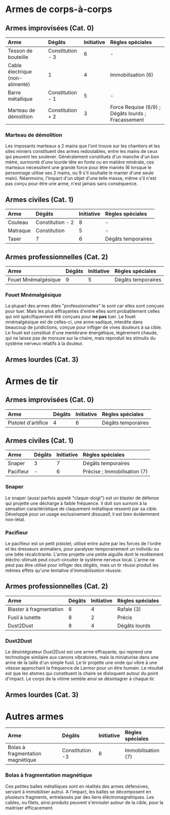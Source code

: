 # Armes de corps-à-corps

## Armes improvisées (Cat. 0)

| Arme  | Dégâts | Initiative | Règles spéciales |
| :------ | :-------- | :-------- | :------------------- |
| Tesson de bouteille | Constitution - 3 | 6 | - |
| Cable électrique (non-alimenté) | 1 | 4 | Immobilisation (6) |
| Barre métallique | Constitution - 1 | 5 | - |
| Marteau de démolition | Constitution + 2 | 3 | Force Requise (6/9) ; Dégâts lourds ; Fracassement |

### Marteau de démolition
Les imposants marteaux a 2 mains que l'ont trouve sur les chantiers et les sites miniers constituent des armes redoutables, entre les mains de ceux qui peuvent les soulever. Généralement constitués d'un manche d'un bon mètre, surmonté d'une lourde tête en fonte ou en matière minérale, ces marteaux nécessitent une grande force pour être maniés (6 lorsque le personnage utilise ses 2 mains, ou 9 s'il souhaite le manier d'une seule main). Néanmoins, l'impact d'un objet d'une telle masse, même s'il n'est pas conçu pour être une arme, n'est jamais sans conséquence. 

## Armes civiles (Cat. 1)
| Arme  | Dégâts | Initiative | Règles spéciales |
| :------ | :-------- | :-------- | :------------------- |
| Couteau | Constitution - 2 | 8 | - |
| Matraque | Constitution | 5 | - |
| Taser | 7 | 6 | Dégâts temporaires |

## Armes professionnelles (Cat. 2)
| Arme  | Dégâts | Initiative | Règles spéciales |
| :------ | :-------- | :-------- | :------------------- |
| Fouet Mnémalgésique | 9 | 5 | Dégâts temporaires |

### Fouet Mnémalgésique
La plupart des armes dites "professionnelles" le sont car elles sont conçues pour tuer. Mais les plus effrayantes d'entre elles sont probablement celles qui ont spécifiquement été conçues pour **ne pas** tuer. 
Le fouet mnémalgésique est de celles-ci, une arme sadique, interdite dans beaucoup de juridictions, conçue pour infliger de vives douleurs à sa cible. Le fouet est constitué d'une membrane énergétique, légèrement chaude, qui ne laisse pas de morsure sur la chaire, mais reproduit les stimulis du système nerveux relatifs à la douleur.

## Armes lourdes (Cat. 3)

# Armes de tir

## Armes improvisées (Cat. 0)
| Arme  | Dégâts | Initiative | Règles spéciales |
| :------ | :-------- | :-------- | :------------------- |
| Pistolet d'artifice | 4 | 6 | Dégâts temporaires |

## Armes civiles (Cat. 1)
| Arme  | Dégâts | Initiative | Règles spéciales |
| :------ | :-------- | :-------- | :------------------- |
| Snaper | 3 | 7 | Dégâts temporaires |
| Pacifieur | - | 6 | Précise ; Immobilisation (7) |

### Snaper
Le snaper (aussi parfois appelé "claque-doigt") est un blaster de défense qui projette une décharge à faible fréquence. Il doit son surnom à la sensation caractéristique de claquement métallique ressenti par sa cible. Développé pour un usage exclusivement dissuasif, il est bien évidemment non-létal.

### Pacifieur
Le pacifieur est un petit pistolet, utilisé entre autre par les forces de l'ordre et les dresseurs animaliers, pour paralyser temporairement un individu ou une bête récalcitrante. L'arme projette une petite aiguille dont le revêtement éléctro-stimulé peut court-circuiter le système nerveux local. L'arme ne peut pas être utilisé pour infliger des dégâts, mais un tir réussi produit les mêmes effets qu'une tentative d'*immobilisation* réussie.

## Armes professionnelles (Cat. 2)
| Arme  | Dégâts | Initiative | Règles spéciales |
| :------ | :-------- | :-------- | :------------------- |
| Blaster à fragmentation | 6 | 4 | Rafale (3) |
| Fusil à lunette | 8 | 2 | Précis |
| Dust2Dust | 8 | 4 | Dégâts lourds |

### Dust2Dust
Le désintégrateur Dust2Dust est une arme effrayante, qui reprend une technologie similaire aux canons vibratoires, mais la miniaturise dans une arme de la taille d'un simple fusil. Le tir projette une onde qui vibre à une vitesse approchant la fréquence de Larmor pour un être humain. Le résultat est que les atomes qui constituent la chaire se disloquent autour du point d'impact. Le corps de la vitime semble ainsi se désintagrer à chaque tir.

## Armes lourdes (Cat. 3)

# Autres armes

| Arme  | Dégâts | Initiative | Règles spéciales |
| :------ | :-------- | :-------- | :------------------- |
| Bolas à fragmentation magnétique | Constitution -3 | 6 | Immobilisation (7) |

### Bolas à fragmentation magnétique
Ces petites balles métalliques sont en réalités des armes défensives, servant à immobiliser autrui. A l'impact, les balles se décomposent en plusieurs fragments, entrelassés par des liens éléctromagnétiques. Les cables, ou filets, ainsi produits peuvent s'enrouler autour de la cible, pour la maitriser efficacement.

